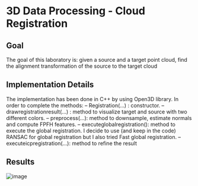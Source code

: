 # 3D Data Processing - Cloud Registration
## Goal
The goal of this laboratory is: given a source and a target point cloud, find the alignment transformation of the source to
the target cloud

## Implementation Details
The implementation has been done in C++ by using Open3D library.
In order to complete the methods:
– Registration(...) : constructor.
– drawregistrationresult(...) : method to visualize target and source with two different colors.
– preprocess(...): method to downsample, estimate normals and compute FPFH features.
– executeglobalregistration(): method to execute the global registration. I decide to use (and keep in the code)
RANSAC for global registration but I also tried Fast global registration.
– executeicpregistration(...): method to refine the result


## Results
![image](https://user-images.githubusercontent.com/62805357/177940654-ee262842-7087-4cd1-b0c7-0f8561b6847a.png)
